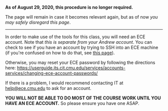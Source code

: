 **As of August 29, 2020, this procedure is no longer required.**

The page will remain in case it becomes relevant again, but as of now *you may
safely disregard this page*.


***


In order to make use of the tools for this class, you will need an ECE account.
Note that *this is separate from your Andrew account*. You can check to see if
you have an account by trying to SSH into an ECE machine (if you're confused on
how to do that, see [this page](Creating-SSH-shortcuts)).

Otherwise, you may reset your ECE password by following the directions here:
https://userguide.its.cit.cmu.edu/services/accounts-services/changing-ece-account-passwords/

If there is a problem, I would recommend contacting IT at
[help@ece.cmu.edu](mailto:help@ece.cmu.edu) to ask for an account.

**YOU WILL NOT BE ABLE TO DO MOST OF THE COURSE WORK UNTIL YOU HAVE AN ECE
ACCOUNT.** So please ensure you have one ASAP.